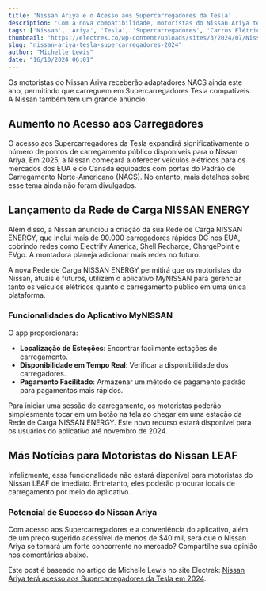 ```yaml
---
title: 'Nissan Ariya e o Acesso aos Supercarregadores da Tesla'
description: 'Com a nova compatibilidade, motoristas do Nissan Ariya terão acesso a mais locais de carregamento em 2024.'
tags: ['Nissan', 'Ariya', 'Tesla', 'Supercarregadores', 'Carros Elétricos']
thumbnail: "https://electrek.co/wp-content/uploads/sites/3/2024/07/Nissan-Ariya-lease-prices-Rogue.jpeg?quality=82&strip=all&w=1400"
slug: "nissan-ariya-tesla-supercarregadores-2024"
author: "Michelle Lewis"
date: "16/10/2024 06:01"
---
```


Os motoristas do Nissan Ariya receberão adaptadores NACS ainda este ano, permitindo que carreguem em Supercarregadores Tesla compatíveis. A Nissan também tem um grande anúncio:  

## Aumento no Acesso aos Carregadores  
O acesso aos Supercarregadores da Tesla expandirá significativamente o número de pontos de carregamento público disponíveis para o Nissan Ariya. Em 2025, a Nissan começará a oferecer veículos elétricos para os mercados dos EUA e do Canadá equipados com portas do Padrão de Carregamento Norte-Americano (NACS). No entanto, mais detalhes sobre esse tema ainda não foram divulgados.  

## Lançamento da Rede de Carga NISSAN ENERGY  
Além disso, a Nissan anunciou a criação da sua Rede de Carga NISSAN ENERGY, que inclui mais de 90.000 carregadores rápidos DC nos EUA, cobrindo redes como Electrify America, Shell Recharge, ChargePoint e EVgo. A montadora planeja adicionar mais redes no futuro.  

A nova Rede de Carga NISSAN ENERGY permitirá que os motoristas do Nissan, atuais e futuros, utilizem o aplicativo MyNISSAN para gerenciar tanto os veículos elétricos quanto o carregamento público em uma única plataforma.  

### Funcionalidades do Aplicativo MyNISSAN  
O app proporcionará:  
- **Localização de Esteções**: Encontrar facilmente estações de carregamento.  
- **Disponibilidade em Tempo Real**: Verificar a disponibilidade dos carregadores.  
- **Pagamento Facilitado**: Armazenar um método de pagamento padrão para pagamentos mais rápidos.  

Para iniciar uma sessão de carregamento, os motoristas poderão simplesmente tocar em um botão na tela ao chegar em uma estação da Rede de Carga NISSAN ENERGY. Este novo recurso estará disponível para os usuários do aplicativo até novembro de 2024.  

## Más Notícias para Motoristas do Nissan LEAF  
Infelizmente, essa funcionalidade não estará disponível para motoristas do Nissan LEAF de imediato. Entretanto, eles poderão procurar locais de carregamento por meio do aplicativo.  

### Potencial de Sucesso do Nissan Ariya  
Com acesso aos Supercarregadores e a conveniência do aplicativo, além de um preço sugerido acessível de menos de $40 mil, será que o Nissan Ariya se tornará um forte concorrente no mercado? Compartilhe sua opinião nos comentários abaixo.

Este post é baseado no artigo de Michelle Lewis no site Electrek: [Nissan Ariya terá acesso aos Supercarregadores da Tesla em 2024](https://electrek.co/2024/10/15/nissan-ariya-tesla-supercharger-access-2024/).